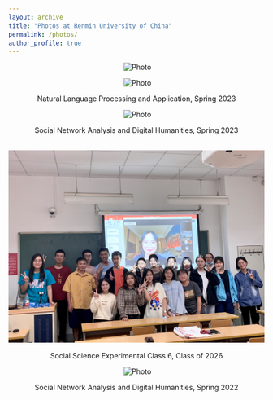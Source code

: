 ```yaml
---
layout: archive
title: "Photos at Renmin University of China"
permalink: /photos/
author_profile: true
---
```

<p align="center">
  <img src="https://github.com/KunkunYang/KunkunYang.github.io/blob/master/files/NLPA_2023_Spring_1.jpg?raw=true" alt="Photo" style="width: 600px;"/> 
</p>
<p align="center">
  <img src="https://github.com/KunkunYang/KunkunYang.github.io/blob/master/files/NLPA_2023_Spring_2.jpg?raw=true" alt="Photo" style="width: 600px;"/> 
</p>
<p align="center">
Natural Language Processing and Application, Spring 2023
</p>



<p align="center">
  <img src="https://github.com/KunkunYang/KunkunYang.github.io/blob/master/files/SNADH_2023_Spring.jpg?raw=true" alt="Photo" style="width: 600px;"/> 
</p>
<p align="center">
Social Network Analysis and Digital Humanities, Spring 2023
</p>



<p align="center">
  <img src="https://github.com/KunkunYang/KunkunYang.github.io/blob/master/files/SSEC_Class_6_2022.jpg?raw=true" alt="Photo" style="width: 600px;"/> 
</p>
<p align="center">
Social Science Experimental Class 6, Class of 2026
</p>



<p align="center">
  <img src="https://github.com/KunkunYang/KunkunYang.github.io/blob/master/files/SNA_2022_Spring.jpg?raw=true" alt="Photo" style="width: 600px;"/> 
</p>
<p align="center">
Social Network Analysis and Digital Humanities, Spring 2022
</p>


